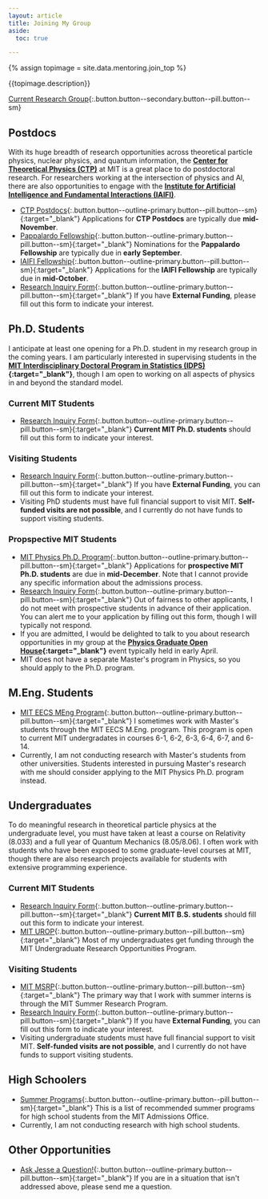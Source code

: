 ```yaml
---
layout: article
title: Joining My Group
aside:
  toc: true

---
```


{% assign topimage = site.data.mentoring.join_top %}

<!--
<center>
<img class="image-h image-h--xl rounded" src="{{topimage.image}}" title="{{topimage.hover}}"/>
</center>
-->
{{topimage.description}}

[Current Research Group](group){:.button.button--secondary.button--pill.button--sm}


## Postdocs

With its huge breadth of research opportunities across theoretical particle physics, nuclear physics, and quantum information, the **[Center for Theoretical Physics (CTP)](http://ctp.mit.edu/)** at MIT is a great place to do postdoctoral research.  For researchers working at the intersection of physics and AI, there are also opportunities to engage with the **[Institute for Artificial Intelligence and Fundamental Interactions (IAIFI)]([http://iaifi.org/)**.

  * [CTP Postdocs](http://academicjobsonline.org/ajo/MIT/CTP/){:.button.button--outline-primary.button--pill.button--sm}{:target="_blank"}  Applications for **CTP Postdocs** are typically due **mid-November**.
  * [Pappalardo Fellowship](https://physics.mit.edu/research/pappalardo-fellowships-in-physics/){:.button.button--outline-primary.button--pill.button--sm}{:target="_blank"}  Nominations for the **Pappalardo Fellowship** are typically due in **early September**. 
  * [IAIFI Fellowship](https://iaifi.org/fellows.html){:.button.button--outline-primary.button--pill.button--sm}{:target="_blank"}  Applications for the **IAIFI Fellowship** are typically due in **mid-October**.
  * [Research Inquiry Form](https://forms.gle/dtDwGH8588dCHEfV8){:.button.button--outline-primary.button--pill.button--sm}{:target="_blank"}  If you have **External Funding**, please fill out this form to indicate your interest.

## Ph.D. Students

I anticipate at least one opening for a Ph.D. student in my research group in the coming years.  I am particularly interested in supervising students in the **[MIT Interdisciplinary Doctoral Program in Statistics (IDPS)](https://stat.mit.edu/academics/idps/idps-physics/){:target="_blank"}**, though I am open to working on all aspects of physics in and beyond the standard model. 

### Current MIT Students

  * [Research Inquiry Form](https://forms.gle/dtDwGH8588dCHEfV8){:.button.button--outline-primary.button--pill.button--sm}{:target="_blank"}  **Current MIT Ph.D. students** should fill out this form to indicate your interest.  
  
### Visiting Students

  * [Research Inquiry Form](https://forms.gle/dtDwGH8588dCHEfV8){:.button.button--outline-primary.button--pill.button--sm}{:target="_blank"}  If you have **External Funding**, you can fill out this form to indicate your interest.
  * Visiting PhD students must have full financial support to visit MIT.  **Self-funded visits are not possible**, and I currently do not have funds to support visiting students.

### Propspective MIT Students

  * [MIT Physics Ph.D. Program](https://physics.mit.edu/academic-programs/graduate-students/graduate-admissions/){:.button.button--outline-primary.button--pill.button--sm}{:target="_blank"}  Applications for **prospective MIT Ph.D. students** are due in **mid-December**.  Note that I cannot provide any specific information about the admissions process.
  * [Research Inquiry Form](https://forms.gle/dtDwGH8588dCHEfV8){:.button.button--outline-primary.button--pill.button--sm}{:target="_blank"}  Out of fairness to other applicants, I do not meet with prospective students in advance of their application.  You can alert me to your application by filling out this form, though I will typically not respond.
  * If you are admitted, I would be delighted to talk to you about research opportunities in my group at the **[Physics Graduate Open House](https://physics.mit.edu/openhouse/){:target="_blank"}** event typically held in early April.
  * MIT does not have a separate Master's program in Physics, so you should apply to the Ph.D. program.

  
## M.Eng. Students

  * [MIT EECS MEng Program](https://www.eecs.mit.edu/academics/undergraduate-programs/meng-program/){:.button.button--outline-primary.button--pill.button--sm}{:target="_blank"}  I sometimes work with Master's students through the MIT EECS M.Eng. program.  This program is open to current MIT undergradates in courses 6-1, 6-2, 6-3, 6-4, 6-7, and 6-14.
  * Currently, I am not conducting research with Master's students from other universities.  Students interested in pursuing Master's research with me should consider applying to the MIT Physics Ph.D. program instead.

## Undergraduates

To do meaningful research in theoretical particle physics at the undergraduate level, you must have taken at least a course on Relativity (8.033) and a full year of Quantum Mechanics (8.05/8.06).  I often work with students who have been exposed to some graduate-level courses at MIT, though there are also research projects available for students with extensive programming experience.

### Current MIT Students

  * [Research Inquiry Form](https://forms.gle/dtDwGH8588dCHEfV8){:.button.button--outline-primary.button--pill.button--sm}{:target="_blank"}  **Current MIT B.S. students** should fill out this form to indicate your interest.
  * [MIT UROP](http://web.mit.edu/UROP/){:.button.button--outline-primary.button--pill.button--sm}{:target="_blank"}  Most of my undergraduates get funding through the MIT Undergraduate Research Opportunities Program.

### Visiting Students

  * [MIT MSRP](https://oge.mit.edu/graddiversity/msrp/){:.button.button--outline-primary.button--pill.button--sm}{:target="_blank"} The primary way that I work with summer interns is through the MIT Summer Research Program.
  * [Research Inquiry Form](https://forms.gle/dtDwGH8588dCHEfV8){:.button.button--outline-primary.button--pill.button--sm}{:target="_blank"}  If you have **External Funding**, you can fill out this form to indicate your interest.
  * Visiting undergraduate students must have full financial support to visit MIT.  **Self-funded visits are not possible**, and I currently do not have funds to support visiting students.


## High Schoolers

  * [Summer Programs](https://mitadmissions.org/apply/prepare/summer/){:.button.button--outline-primary.button--pill.button--sm}{:target="_blank"}  This is a list of recommended summer programs for high school students from the MIT Admissions Office.
  * Currently, I am not conducting research with high school students.

## Other Opportunities

  * [Ask Jesse a Question!](https://forms.gle/1gbK2yhdGfAbZnJ46){:.button.button--outline-primary.button--pill.button--sm}{:target="_blank"}  If you are in a situation that isn't addressed above, please send me a question.


